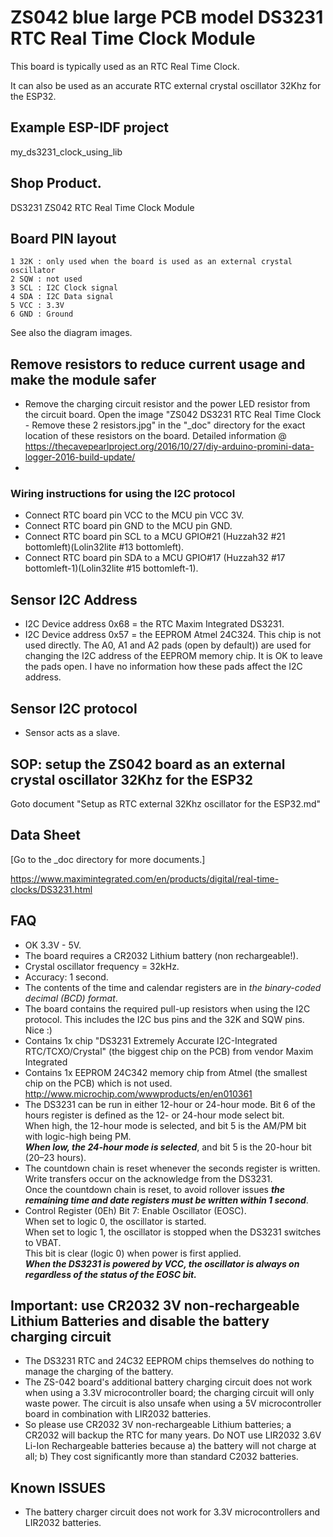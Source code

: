 # ZS042 blue large PCB model DS3231 RTC Real Time Clock Module
This board is typically used as an RTC Real Time Clock.

It can also be used as an accurate RTC external crystal oscillator 32Khz for the ESP32.



## Example ESP-IDF project
my_ds3231_clock_using_lib



## Shop Product.
DS3231 ZS042 RTC Real Time Clock Module



## Board PIN layout
```
1 32K : only used when the board is used as an external crystal oscillator
2 SQW : not used
3 SCL : I2C Clock signal
4 SDA : I2C Data signal
5 VCC : 3.3V
6 GND : Ground
```
See also the diagram images.



## Remove resistors to reduce current usage and make the module safer
- Remove the charging circuit resistor and the power LED resistor from the circuit board. Open the image "ZS042 DS3231 RTC Real Time Clock -  Remove these 2 resistors.jpg" in the "_doc" directory for the exact location of these resistors on the board. Detailed information @ https://thecavepearlproject.org/2016/10/27/diy-arduino-promini-data-logger-2016-build-update/
- 

### Wiring instructions for using the I2C protocol
- Connect RTC board pin VCC to the MCU pin VCC 3V.
- Connect RTC board pin GND to the MCU pin GND.
- Connect RTC board pin SCL to a MCU GPIO#21 (Huzzah32 #21 bottomleft)(Lolin32lite #13 bottomleft).
- Connect RTC board pin SDA to a MCU GPIO#17 (Huzzah32 #17 bottomleft-1)(Lolin32lite #15 bottomleft-1).



## Sensor I2C Address
- I2C Device address 0x68 = the RTC Maxim Integrated DS3231.
- I2C Device address 0x57 = the EEPROM Atmel 24C324. This chip is not used directly. The A0, A1 and A2 pads (open by default)) are used for changing the I2C address of the EEPROM memory chip. It is OK to leave the pads open. I have no information how these pads affect the I2C address.



## Sensor I2C protocol
- Sensor acts as a slave.



## SOP: setup the ZS042 board as an external crystal oscillator 32Khz for the ESP32

Goto document "Setup as RTC external 32Khz oscillator for the ESP32.md"

## Data Sheet

[Go to the _doc directory for more documents.]

https://www.maximintegrated.com/en/products/digital/real-time-clocks/DS3231.html

## FAQ
- OK 3.3V - 5V.
- The board requires a CR2032 Lithium battery (non rechargeable!).
- Crystal oscillator frequency = 32kHz.
- Accuracy: 1 second.
- The contents of the time and calendar registers are in *the binary-coded decimal (BCD) format*.
- The board contains the required pull-up resistors when using the I2C protocol. This includes the I2C bus pins and the 32K and SQW pins. Nice :)
- Contains 1x chip "DS3231 Extremely Accurate I2C-Integrated RTC/TCXO/Crystal" (the biggest chip on the PCB) from vendor Maxim Integrated 
- Contains 1x EEPROM 24C342 memory chip from Atmel (the smallest chip on the PCB) which is not used. http://www.microchip.com/wwwproducts/en/en010361
- The DS3231 can be run in either 12-hour or 24-hour mode. Bit 6 of the hours register is defined as the 12- or 24-hour mode select bit. \
     When high, the 12-hour mode is selected, and bit 5 is the AM/PM bit with logic-high being PM. \
     ***When low,  the 24-hour mode is selected***, and bit 5 is the 20-hour bit (20–23 hours).
- The countdown chain is reset whenever the seconds register is written. Write transfers occur on the acknowledge from the DS3231. \
    Once the countdown chain is reset, to avoid rollover issues ***the remaining time and date registers must be written within 1 second***.
- Control Register (0Eh) Bit 7: Enable Oscillator (EOSC). \
          When set to logic 0, the oscillator is started. \
          When set to logic 1, the oscillator is stopped when the DS3231 switches to VBAT. \
          This bit is clear (logic 0) when power is first applied. \
          ***When the DS3231 is powered by VCC, the oscillator is always on regardless of the status of the EOSC bit.***



## Important: use CR2032 3V non-rechargeable Lithium Batteries and disable the battery charging circuit
- The DS3231 RTC and 24C32 EEPROM chips themselves do nothing to manage the charging of the battery.
- The ZS-042 board's additional battery charging circuit does not work when using a 3.3V microcontroller board; the charging circuit will only waste power. The circuit is also unsafe when using a 5V microcontroller board in combination with LIR2032 batteries.
- So please use CR2032 3V non-rechargeable Lithium batteries; a CR2032 will backup the RTC for many years. Do NOT use LIR2032 3.6V Li-Ion Rechargeable batteries because a) the battery will not charge at all; b) They cost significantly more than standard C2032 batteries.



## Known ISSUES
- The battery charger circuit does not work for 3.3V microcontrollers and LIR2032 batteries.

